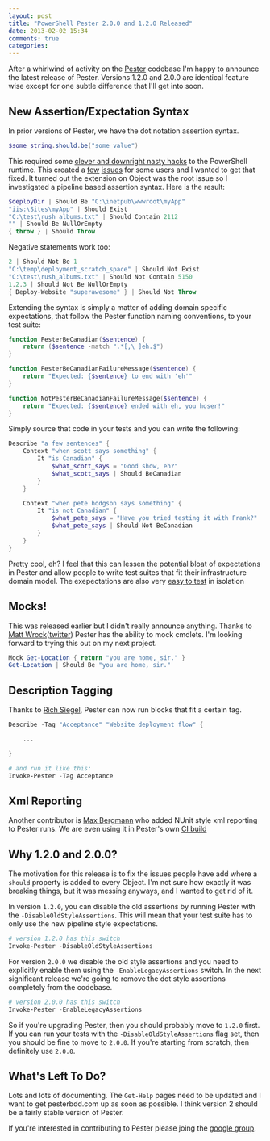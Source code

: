 ```yaml
---
layout: post
title: "PowerShell Pester 2.0.0 and 1.2.0 Released"
date: 2013-02-02 15:34
comments: true
categories:
---
```

After a whirlwind of activity on the [Pester](https://github.com/pester/Pester) codebase I'm happy to announce the latest release of Pester. Versions 1.2.0 and 2.0.0 are identical feature wise except for one subtle difference that I'll get into soon.

## New Assertion/Expectation Syntax

In prior versions of Pester, we have the dot notation assertion syntax.

```powershell
$some_string.should.be("some value")
```

This required some [clever and downright nasty hacks](https://github.com/pester/Pester/blob/bf3afbf330808cfee8a26665a77c9388ae432286/ObjectAdaptations/types.ps1xml) to the PowerShell runtime. This created a [few](https://github.com/pester/Pester/issues/19) [issues](https://github.com/pester/Pester/issues/27) for some users and I wanted to get that fixed. It turned out the extension on Object was the root issue so I investigated a pipeline based assertion syntax. Here is the result:

```powershell
$deployDir | Should Be "C:\inetpub\wwwroot\myApp"
"iis:\Sites\myApp" | Should Exist
"C:\test\rush_albums.txt" | Should Contain 2112
"" | Should Be NullOrEmpty
{ throw } | Should Throw
```

Negative statements work too:

```powershell
2 | Should Not Be 1
"C:\temp\deployment_scratch_space" | Should Not Exist
"C:\test\rush_albums.txt" | Should Not Contain 5150
1,2,3 | Should Not Be NullOrEmpty
{ Deploy-Website "superawesome" } | Should Not Throw
```

Extending the syntax is simply a matter of adding domain specific expectations, that follow the Pester function naming
conventions, to your test suite:

```powershell
function PesterBeCanadian($sentence) {
    return ($sentence -match ".*[,\ ]eh.$")
}

function PesterBeCanadianFailureMessage($sentence) {
    return "Expected: {$sentence} to end with 'eh'"
}

function NotPesterBeCanadianFailureMessage($sentence) {
    return "Expected: {$sentence} ended with eh, you hoser!"
}
```

Simply source that code in your tests and you can write the following:

```powershell
Describe "a few sentences" {
    Context "when scott says something" {
        It "is Canadian" {
            $what_scott_says = "Good show, eh?" 
            $what_scott_says | Should BeCanadian
        }
    }

    Context "when pete hodgson says something" {
        It "is not Canadian" {
            $what_pete_says = "Have you tried testing it with Frank?"
            $what_pete_says | Should Not BeCanadian
        }
    }
}
```

Pretty cool, eh? I feel that this can lessen the potential bloat of expectations in Pester and allow people to write
test suites that fit their infrastructure domain model. The exepectations are also very [easy to test](https://github.com/pester/Pester/blob/master/Functions/Assertions/Be.Tests.ps1) in isolation

## Mocks!

This was released earlier but I didn't really announce anything. Thanks to [Matt Wrock](http://www.mattwrock.com/)([twitter](https://twitter.com/mwrockx)) Pester has the ability to mock cmdlets. I'm looking forward to trying this out on my next project.

```powershell
Mock Get-Location { return "you are home, sir." }
Get-Location | Should Be "you are home, sir."
```

## Description Tagging

Thanks to [Rich Siegel](https://github.com/rismoney), Pester can now run blocks that fit a certain tag.

```powershell
Describe -Tag "Acceptance" "Website deployment flow" {

    ...

}

# and run it like this:
Invoke-Pester -Tag Acceptance
```

## Xml Reporting

Another contributor is [Max Bergmann](https://github.com/mbergmann) who added NUnit style xml reporting to Pester runs.
We are even using it in Pester's own [CI
build](http://teamcity.codebetter.com/project.html?projectId=project261&tab=projectOverview)

## Why 1.2.0 and 2.0.0?

The motivation for this release is to fix the issues people have add where a `should` property is added to every Object.
I'm not sure how exactly it was breaking things, but it was messing anyways, and I wanted to get rid of it.

In version `1.2.0`, you can disable the old assertions by running Pester with the `-DisableOldStyleAssertions`. This will
mean that your test suite has to only use the new pipeline style expectations.

```powershell
# version 1.2.0 has this switch
Invoke-Pester -DisableOldStyleAssertions
```

For version `2.0.0` we disable the old style assertions and you need to explicitly enable them using the
`-EnableLegacyAssertions` switch. In the next significant release we're going to remove the dot style assertions
completely from the codebase.

```powershell
# version 2.0.0 has this switch
Invoke-Pester -EnableLegacyAssertions
```

So if you're upgrading Pester, then you should probably move to `1.2.0` first. If you can run your tests with the
`-DisableOldStyleAssertions` flag set, then you should be fine to move to `2.0.0`. If you're starting from scratch, then
definitely use `2.0.0`.

## What's Left To Do?

Lots and lots of documenting. The `Get-Help` pages need to be updated and I want to get pesterbdd.com up as soon as
possible. I think version 2 should be a fairly stable version of Pester.

If you're interested in contributing to Pester please joing the [google group](https://groups.google.com/forum/?fromgroups#!forum/pester).


